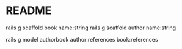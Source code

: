 # README

rails g scaffold book name:string
rails g scaffold author name:string

rails g model authorbook author:references book:references
